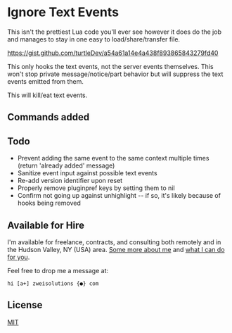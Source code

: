 # Ignore Text Events

This isn't the prettiest Lua code you'll ever see however it does do the job and manages to stay in one easy to load/share/transfer file.

https://gist.github.com/turtleDev/a54a61a14e4a438f893865843279fd40

This only hooks the text events, not the server events themselves. This won't stop private message/notice/part behavior but will suppress the text events emitted from them.

This will kill/eat text events.

## Commands added

## Todo

-   Prevent adding the same event to the same context multiple times (return 'already added' message)
-   Sanitize event input against possible text events
-   Re-add version identifier upon reset
-   Properly remove pluginpref keys by setting them to nil
-   Confirm not going up against unhighlight -- if so, it's likely because of hooks being removed

## Available for Hire

I'm available for freelance, contracts, and consulting both remotely and in the Hudson Valley, NY (USA) area. [Some more about me](https://www.zweisolutions.com/about.html) and [what I can do for you](https://www.zweisolutions.com/services.html).

Feel free to drop me a message at:

```
hi [a+] zweisolutions {●} com
```

## License

[MIT](../LICENSE)
